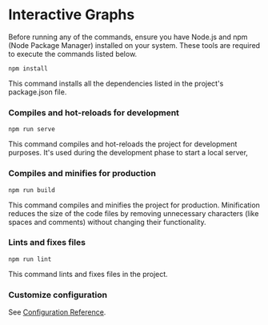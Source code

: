 # Interactive Graphs

Before running any of the commands, ensure you have Node.js and npm (Node Package Manager) installed on your system. These tools are required to execute the commands listed below.

```
npm install
```

This command installs all the dependencies listed in the project's package.json file. 

### Compiles and hot-reloads for development
```
npm run serve
```
This command compiles and hot-reloads the project for development purposes. It's used during the development phase to start a local server,

### Compiles and minifies for production
```
npm run build
```
This command compiles and minifies the project for production. Minification reduces the size of the code files by removing unnecessary characters (like spaces and comments) without changing their functionality.

### Lints and fixes files
```
npm run lint
```
This command lints and fixes files in the project.

### Customize configuration
See [Configuration Reference](https://cli.vuejs.org/config/).
